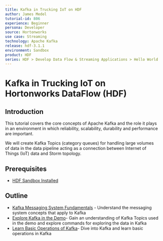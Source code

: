 ```yaml
---
title: Kafka in Trucking IoT on HDF
author: James Medel
tutorial-id: 806
experience: Beginner
persona: Developer
source: Hortonworks
use case: Streaming
technology: Apache Kafka
release: hdf-3.1.1
environment: Sandbox
product: HDF
series: HDF > Develop Data Flow & Streaming Applications > Hello World
---
```


# Kafka in Trucking IoT on Hortonworks DataFlow (HDF)

## Introduction

This tutorial covers the core concepts of Apache Kafka and the role it plays in an environment in which reliability, scalability, durability and performance are important.

We will create Kafka Topics (category queues) for handling large volumes of data in the data pipeline acting as a connection between Internet of Things (IoT) data and Storm topology.

## Prerequisites

- [HDF Sandbox Installed](https://hortonworks.com/downloads/#sandbox)

## Outline

- [Kafka Messaging System Fundamentals](https://hortonworks.com/tutorial/kafka-in-trucking-iot-on-hdf/section/1/) - Understand the messaging system concepts that apply to Kafka
- [Explore Kafka in the Demo](https://hortonworks.com/tutorial/kafka-in-trucking-iot-on-hdf/section/2/)- Gain an understanding of Kafka Topics used in the demo and explore commands for exploring the data in Kafka
- [Learn Basic Operations of Kafka](https://hortonworks.com/tutorial/kafka-in-trucking-iot-on-hdf/section/3/)- Dive into Kafka and learn basic operations in Kafka
